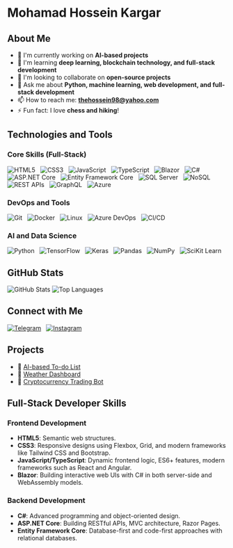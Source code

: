 # Mohamad Hossein Kargar

## About Me
- 🔭 I'm currently working on **AI-based projects**
- 🌱 I'm learning **deep learning, blockchain technology, and full-stack development**
- 👯 I'm looking to collaborate on **open-source projects**
- 💬 Ask me about **Python, machine learning, web development, and full-stack development**
- 📫 How to reach me: **[thehossein98@yahoo.com](mailto:thehossein98@gmail.com)**
- ⚡ Fun fact: I love **chess and hiking**!

## Technologies and Tools

### Core Skills (Full-Stack)
![HTML5](https://img.shields.io/badge/HTML5-E34F26?style=for-the-badge&logo=html5&logoColor=white) &nbsp; 
![CSS3](https://img.shields.io/badge/CSS3-1572B6?style=for-the-badge&logo=css3&logoColor=white) &nbsp; 
![JavaScript](https://img.shields.io/badge/JavaScript-F7DF1E?style=for-the-badge&logo=javascript&logoColor=black) &nbsp; 
![TypeScript](https://img.shields.io/badge/TypeScript-3178C6?style=for-the-badge&logo=typescript&logoColor=white) &nbsp; 
![Blazor](https://img.shields.io/badge/Blazor-512BD4?style=for-the-badge&logo=blazor&logoColor=white) &nbsp; 
![C#](https://img.shields.io/badge/C%23-239120?style=for-the-badge&logo=csharp&logoColor=white) &nbsp; 
![ASP.NET Core](https://img.shields.io/badge/ASP.NET_Core-512BD4?style=for-the-badge&logo=dotnet&logoColor=white) &nbsp; 
![Entity Framework Core](https://img.shields.io/badge/Entity_Framework_Core-512BD4?style=for-the-badge&logo=dotnet&logoColor=white) &nbsp; 
![SQL Server](https://img.shields.io/badge/SQL_Server-CC2927?style=for-the-badge&logo=microsoft-sql-server&logoColor=white) &nbsp; 
![NoSQL](https://img.shields.io/badge/NoSQL-4285F4?style=for-the-badge&logo=nodedotjs&logoColor=white) &nbsp; 
![REST APIs](https://img.shields.io/badge/REST-02569B?style=for-the-badge&logo=rest&logoColor=white) &nbsp; 
![GraphQL](https://img.shields.io/badge/GraphQL-E10098?style=for-the-badge&logo=graphql&logoColor=white) &nbsp; 
![Azure](https://img.shields.io/badge/Azure-0078D4?style=for-the-badge&logo=microsoft-azure&logoColor=white)

### DevOps and Tools
![Git](https://img.shields.io/badge/Git-F05032?style=for-the-badge&logo=git&logoColor=white) &nbsp; 
![Docker](https://img.shields.io/badge/Docker-2CA5E0?style=for-the-badge&logo=docker&logoColor=white) &nbsp; 
![Linux](https://img.shields.io/badge/Linux-FCC624?style=for-the-badge&logo=linux&logoColor=black) &nbsp; 
![Azure DevOps](https://img.shields.io/badge/Azure_DevOps-0078D7?style=for-the-badge&logo=azure-devops&logoColor=white) &nbsp; 
![CI/CD](https://img.shields.io/badge/CI%2FCD-239120?style=for-the-badge&logo=github-actions&logoColor=white)

### AI and Data Science
![Python](https://img.shields.io/badge/Python-3776AB?style=for-the-badge&logo=python&logoColor=white) &nbsp; 
![TensorFlow](https://img.shields.io/badge/TensorFlow-FF6F00?style=for-the-badge&logo=TensorFlow&logoColor=white) &nbsp; 
![Keras](https://img.shields.io/badge/Keras-D00000?style=for-the-badge&logo=Keras&logoColor=white) &nbsp; 
![Pandas](https://img.shields.io/badge/Pandas-150458?style=for-the-badge&logo=pandas&logoColor=white) &nbsp; 
![NumPy](https://img.shields.io/badge/NumPy-013243?style=for-the-badge&logo=numpy&logoColor=white) &nbsp; 
![SciKit Learn](https://img.shields.io/badge/scikit_learn-F7931E?style=for-the-badge&logo=scikit-learn&logoColor=white)

## GitHub Stats
![GitHub Stats](https://github-readme-stats.vercel.app/api?username=MohammadHosseinkargar&show_icons=true&theme=dark) 
![Top Languages](https://github-readme-stats.vercel.app/api/top-langs/?username=MohammadHosseinkargar&layout=compact&theme=dark)

## Connect with Me
[![Telegram](https://img.shields.io/badge/Telegram-2CA5E0?style=for-the-badge&logo=telegram&logoColor=white)](https://t.me/Likecrazyman) &nbsp; 
[![Instagram](https://img.shields.io/badge/Instagram-E4405F?style=for-the-badge&logo=instagram&logoColor=white)](https://www.instagram.com/v1.0.0.1)

## Projects
- 🌟 [AI-based To-do List](https://github.com/MohammadHosseinkargar/ai-based-todo-list)
- 🌟 [Weather Dashboard](https://github.com/MohammadHosseinkargar/weather-dashboard)
- 🌟 [Cryptocurrency Trading Bot](https://github.com/MohammadHosseinkargar/crypto-trading-bot)

## Full-Stack Developer Skills

### Frontend Development
- **HTML5**: Semantic web structures.
- **CSS3**: Responsive designs using Flexbox, Grid, and modern frameworks like Tailwind CSS and Bootstrap.
- **JavaScript/TypeScript**: Dynamic frontend logic, ES6+ features, modern frameworks such as React and Angular.
- **Blazor**: Building interactive web UIs with C# in both server-side and WebAssembly models.

### Backend Development
- **C#**: Advanced programming and object-oriented design.
- **ASP.NET Core**: Building RESTful APIs, MVC architecture, Razor Pages.
- **Entity Framework Core**: Database-first and code-first approaches with relational databases.
